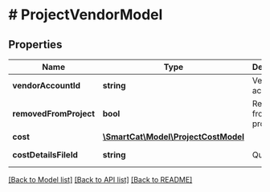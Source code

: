 # # ProjectVendorModel

## Properties

Name | Type | Description | Notes
------------ | ------------- | ------------- | -------------
**vendorAccountId** | **string** | Vendor account ID | [optional]
**removedFromProject** | **bool** | Removed from the project | [optional]
**cost** | [**\SmartCat\Model\ProjectCostModel**](ProjectCostModel.md) |  | [optional]
**costDetailsFileId** | **string** | Quote ID | [optional] [readonly]

[[Back to Model list]](../../README.md#models) [[Back to API list]](../../README.md#endpoints) [[Back to README]](../../README.md)
